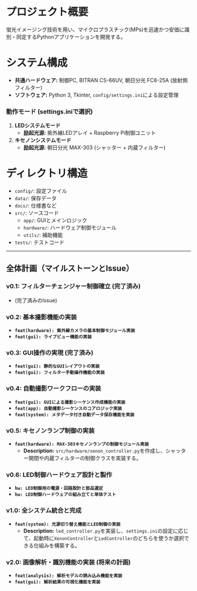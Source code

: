 # プロジェクト概要
蛍光イメージング技術を用い、マイクロプラスチック(MPs)を迅速かつ安価に識別・同定するPythonアプリケーションを開発する。

# システム構成
- **共通ハードウェア:** 制御PC, BITRAN CS-66UV, 朝日分光 FC8-25A (放射側フィルター)
- **ソフトウェア:** Python 3, Tkinter, `config/settings.ini`による設定管理

### 動作モード (settings.iniで選択)
1.  **LEDシステムモード**
    - **励起光源:** 紫外線LEDアレイ + Raspberry Pi制御ユニット
2.  **キセノンシステムモード**
    - **励起光源:** 朝日分光 MAX-303 (シャッター + 内蔵フィルター)

# ディレクトリ構造
- `config/`: 設定ファイル
- `data/`: 保存データ
- `docs/`: 仕様書など
- `src/`: ソースコード
    - `app/`: GUIとメインロジック
    - `hardware/`: ハードウェア制御モジュール
    - `utils/`: 補助機能
- `tests/`: テストコード

---
## 全体計画（マイルストーンとIssue）

### v0.1: フィルターチェンジャー制御確立 (完了済み)
- (完了済みのIssue)

### v0.2: 基本撮影機能の実装
- **`feat(hardware): 紫外線カメラの基本制御モジュール実装`**
- **`feat(gui): ライブビュー機能の実装`**

### v0.3: GUI操作の実現 (完了済み)
- **`feat(gui): 静的なGUIレイアウトの実装`**
- **`feat(gui): フィルター手動操作機能の実装`**

### v0.4: 自動撮影ワークフローの実装
- **`feat(gui): GUIによる撮影シーケンス作成機能の実装`**
- **`feat(app): 自動撮影シーケンスのコアロジック実装`**
- **`feat(system): メタデータ付き自動データ保存機能を実装`**

### v0.5: キセノンランプ制御の実装
- **`feat(hardware): MAX-303キセノンランプの制御モジュール実装`**
  - **Description:** `src/hardware/xenon_controller.py`を作成し、シャッター開閉や内蔵フィルターの制御クラスを実装する。

### v0.6: LED制御ハードウェア設計と製作
- **`hw: LED制御用の電源・回路設計と部品選定`**
- **`hw: LED制御ハードウェアの組み立てと単体テスト`**

### v1.0: 全システム統合と完成
- **`feat(system): 光源切り替え機能とLED制御の実装`**
  - **Description:** `led_controller.py`を実装し、`settings.ini`の設定に応じて、起動時に`XenonController`と`LedController`のどちらを使うか選択できる仕組みを構築する。

### v2.0: 画像解析・識別機能の実装 (将来の計画)
- **`feat(analysis): 解析モデルの読み込み機能を実装`**
- **`feat(gui): 解析結果の可視化機能を実装`**

